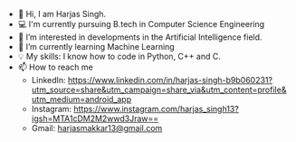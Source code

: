 - 👋 Hi, I am Harjas Singh.
- 💻 I'm currently pursuing B.tech in Computer Science Engineering
- 👀 I’m interested in developments in the Artificial Intelligence field.
- 🌱 I’m currently learning Machine Learning
- 💡 My skills: I know how to code in Python, C++ and C.
- 📫 How to reach me 
   - LinkedIn: https://www.linkedin.com/in/harjas-singh-b9b060231?utm_source=share&utm_campaign=share_via&utm_content=profile&utm_medium=android_app
   - Instagram: https://www.instagram.com/harjas_singh13?igsh=MTA1cDM2M2wwd3Jraw==
   - Gmail: harjasmakkar13@gmail.com

<!---
harjassingh1301/harjassingh1301 is a ✨ special ✨ repository because its `README.md` (this file) appears on your GitHub profile.
You can click the Preview link to take a look at your changes.
--->
